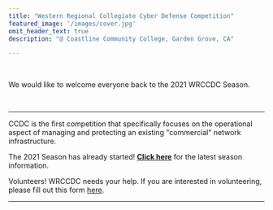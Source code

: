 ```yaml
---
title: "Western Regional Collegiate Cyber Defense Competition"
featured_image: '/images/cover.jpg'
omit_header_text: true
description: "@ Coastline Community College, Garden Grove, CA"

---
```

<br>

We would like to welcome everyone back to the 2021 WRCCDC Season.

<br>
<hr>

CCDC is the first competition that specifically focuses on the operational aspect of managing and protecting an existing "commercial" network infrastructure.

The 2021 Season has already started! <b>[Click here](/seasons/2021/)</b> for the latest season information.

Volunteers! WRCCDC needs your help. If you are interested in volunteering, please fill out this form [here](https://docs.google.com/forms/d/e/1FAIpQLSeQSQ0biLX4-_gn1OU7Q-nR7TgmZIALYyxcZuDdyo5StfmPOg/viewform?usp=sf_link).

<hr>
